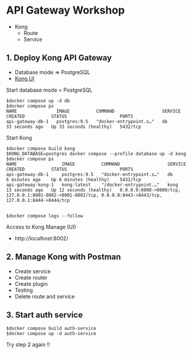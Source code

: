 # API Gateway Workshop
* Kong
  * Route
  * Service

## 1. Deploy Kong API Gateway
* Database mode => PostgreSQL
* [Kong UI](https://github.com/Kong/kong-manager)

Start database mode = PostgreSQL
```
$docker compose up -d db
$docker compose ps
NAME               IMAGE          COMMAND                  SERVICE   CREATED          STATUS                    PORTS
api-gateway-db-1   postgres:9.5   "docker-entrypoint.s…"   db        33 seconds ago   Up 33 seconds (healthy)   5432/tcp
```

Start Kong
```
$docker compose build kong
$KONG_DATABASE=postgres docker compose --profile database up -d kong
$docker compose ps
NAME                 IMAGE          COMMAND                  SERVICE   CREATED          STATUS                    PORTS
api-gateway-db-1     postgres:9.5   "docker-entrypoint.s…"   db        6 minutes ago    Up 6 minutes (healthy)    5432/tcp
api-gateway-kong-1   kong:latest    "/docker-entrypoint.…"   kong      13 seconds ago   Up 12 seconds (healthy)   0.0.0.0:8000->8000/tcp, 127.0.0.1:8001-8002->8001-8002/tcp, 0.0.0.0:8443->8443/tcp, 127.0.0.1:8444->8444/tcp


$docker compose logs --follow
```

Access to Kong Manage (UI)
* http://localhost:8002/

## 2. Manage Kong with Postman
* Create service
* Create router
* Create plugin
* Testing
* Delete route and service

## 3. Start auth service
```
$docker compose build auth-service
$docker compose up -d auth-service
```

Try step 2 again !!